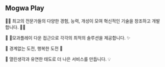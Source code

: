 ## Mogwa Play

👨‍💻 최고의 전문가들의 다양한 경험, 능력, 개성이 모여 혁신적인 기술을 창조하고 개발합니다. 👩‍💻

🌈 모과플레이 다운 접근으로 각각의 최적의 솔루션을 제공합니다. ✨

🙌 경계없는 도전, 행복한 도전 🙌

🤔 열린생각과 유연한 태도로 더 나은 서비스를 만듭니다. 💡
